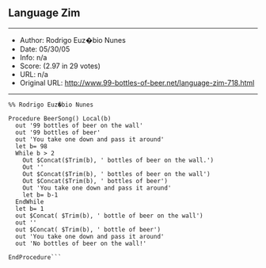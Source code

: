 
## Language Zim ##
---
- Author: Rodrigo Euz�bio Nunes
- Date: 05/30/05
- Info: n/a
- Score:  (2.97 in 29 votes)
- URL: n/a
- Original URL: http://www.99-bottles-of-beer.net/language-zim-718.html
---

```%% Zim Version 7.11
%% Rodrigo Euz�bio Nunes
 
Procedure BeerSong() Local(b)
  out '99 bottles of beer on the wall'
  out '99 bottles of beer'
  out 'You take one down and pass it around'
  let b= 98
  While b > 2
    Out $Concat($Trim(b), ' bottles of beer on the wall.')
    Out ''
    Out $Concat($Trim(b), ' bottles of beer on the wall')
    Out $Concat($Trim(b), ' bottles of beer')
    Out 'You take one down and pass it around'
    let b= b-1
  EndWhile
  let b= 1
  out $Concat( $Trim(b), ' bottle of beer on the wall')
  out ''
  out $Concat( $Trim(b), ' bottle of beer')
  out 'You take one down and pass it around'
  out 'No bottles of beer on the wall!'
 
EndProcedure```